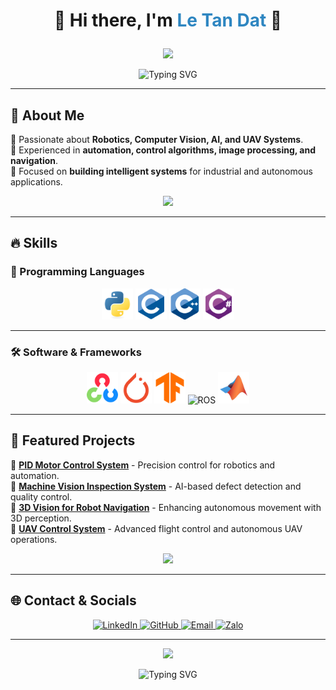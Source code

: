 # <p align="center">🚀 Hi there, I'm <span style="color:#2E86C1;">Le Tan Dat</span> 👋</p>

<p align="center">
  <img src="https://media.giphy.com/media/RbDKaczqWovIugyJmW/giphy.gif" width="200">
</p>

<div align="center">
  <img src="https://readme-typing-svg.demolab.com?font=Fira+Code&size=24&pause=1000&center=true&vCenter=true&width=900&lines=Robotics%3A+Automation+%7C+Control+Algorithms;Computer+Vision%3A+Image+Processing+%7C+Machine+Learning;UAV%3A+Flight+Control+%7C+Navigation+Algorithms" alt="Typing SVG">
</div>



---

## 🌟 About Me  
🚀 Passionate about **Robotics, Computer Vision, AI, and UAV Systems**.  
🔬 Experienced in **automation, control algorithms, image processing, and navigation**.  
🤖 Focused on **building intelligent systems** for industrial and autonomous applications.  


<p align="center">
  <img src="https://media.giphy.com/media/iIqmM5tTjmpOB9mpbn/giphy.gif" width="600">
</p>

---

## 🔥 Skills  

### 🚀 Programming Languages  
<p align="center">
  <img src="https://raw.githubusercontent.com/devicons/devicon/master/icons/python/python-original.svg" alt="Python" width="50"/>
  <img src="https://raw.githubusercontent.com/devicons/devicon/master/icons/c/c-original.svg" alt="C" width="50"/>
  <img src="https://raw.githubusercontent.com/devicons/devicon/master/icons/cplusplus/cplusplus-original.svg" alt="C++" width="50"/>
  <img src="https://raw.githubusercontent.com/devicons/devicon/master/icons/csharp/csharp-original.svg" alt="C#" width="50"/>
</p>

---

### 🛠 Software & Frameworks  
<p align="center">
  <img src="https://raw.githubusercontent.com/devicons/devicon/master/icons/opencv/opencv-original.svg" alt="OpenCV" width="50"/>
  <img src="https://raw.githubusercontent.com/devicons/devicon/master/icons/pytorch/pytorch-original.svg" alt="PyTorch" width="50"/>
  <img src="https://raw.githubusercontent.com/devicons/devicon/master/icons/tensorflow/tensorflow-original.svg" alt="TensorFlow" width="50"/>
  <img src="https://upload.wikimedia.org/wikipedia/commons/b/bb/Ros_logo.svg" alt="ROS" width="170"/>
  <img src="https://raw.githubusercontent.com/devicons/devicon/master/icons/matlab/matlab-original.svg" alt="MATLAB" width="50"/>
</p>

---
## 🚀 Featured Projects  
📌 **[PID Motor Control System](#)** - Precision control for robotics and automation.  
📌 **[Machine Vision Inspection System](#)** - AI-based defect detection and quality control.  
📌 **[3D Vision for Robot Navigation](#)** - Enhancing autonomous movement with 3D perception.  
📌 **[UAV Control System](#)** - Advanced flight control and autonomous UAV operations.  

<p align="center">
  <img src="https://media.giphy.com/media/KzJkzjggfGN5Py6nkT/giphy.gif" width="600">
</p>


---

## 🌐 Contact & Socials  
<p align="center">
  <a href="https://www.linkedin.com/in/le-tan-dat-9b4287296" target="_blank">
    <img src="https://img.shields.io/badge/LinkedIn-%230077B5?style=for-the-badge&logo=linkedin&logoColor=white" alt="LinkedIn" />
  </a>
  <a href="https://github.com/TanDatEmb" target="_blank">
    <img src="https://img.shields.io/badge/GitHub-%23121011?style=for-the-badge&logo=github&logoColor=white" alt="GitHub" />
  </a>
  <a href="mailto:tandat.emb@gmail.com" target="_blank">
    <img src="https://img.shields.io/badge/Email-%D14836?style=for-the-badge&logo=gmail&logoColor=white" alt="Email" />
  </a>
  <a href="https://zalo.me/84344226115" target="_blank">
    <img src="https://img.shields.io/badge/Zalo-%23009B77?style=for-the-badge&logo=zalo&logoColor=white" alt="Zalo" />
  </a>
</p>

---

<p align="center">
  <img src="https://komarev.com/ghpvc/?username=TanDatEmb&color=blueviolet">
</p>

<p align="center">
  <img src="https://readme-typing-svg.demolab.com?font=Nabla&pause=1000&color=030101&background=FF101000&vCenter=true&width=700&height=30&lines=%E2%80%9CThank+you+for+visiting+a+small+corner+of+my+space+on+the+internet%E2%80%9D" alt="Typing SVG" />
</p>
